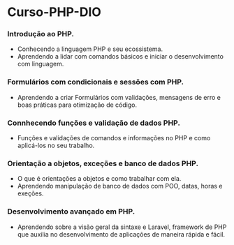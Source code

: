 # Curso-PHP-DIO




### Introdução ao PHP.
- Conhecendo a linguagem PHP e seu ecossistema.
- Aprendendo a lidar com comandos básicos e iniciar o desenvolvimento com linguagem.

### Formulários com condicionais e sessões com PHP.
- Aprendendo a criar Formulários com validações, mensagens de erro e boas práticas para otimização de código.

### Connhecendo funções e validação de dados PHP.
- Funções e validações de comandos e informações no PHP e como aplicá-los no seu trabalho.

### Orientação a objetos, exceções e banco de dados PHP.
- O que é orientações a objetos e como trabalhar com ela.
- Aprendendo manipulação de banco de dados com POO, datas, horas e exeções.

### Desenvolvimento avançado em PHP.
- Aprendendo sobre a visão geral da sintaxe e Laravel, framework de PHP que auxilia no desenvolvimento de aplicações de maneira rápida e fácil.
